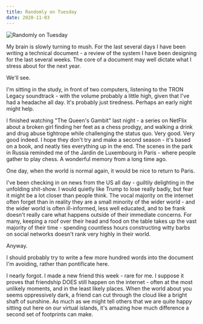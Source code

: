 ```yaml
---
title: Randomly on Tuesday
date: 2020-11-03
---
```


![Randomly on Tuesday](https://source.unsplash.com/4v9Kk01mEbY/1600x900)

My brain is slowly turning to mush. For the last several days I have been writing a technical document - a review of the system I have been designing for the last several weeks. The core of a document may well dictate what I stress about for the next year.

We'll see.

I'm sitting in the study, in front of two computers, listening to the TRON Legacy soundtrack - with the volume probably a little high, given that I've had a headache all day. It's probably just tiredness. Perhaps an early night might help.

I finished watching "The Queen's Gambit" last night - a series on NetFlix about a broken girl finding her feet as a chess prodigy, and walking a drink and drug abuse tightrope while challenging the status quo. Very good. Very good indeed. I hope they don't try and make a second season - it's based on a book, and neatly ties everything up in the end. The scenes in the park in Russia reminded me of the Jardin de Luxembourg in Paris - where people gather to play chess. A wonderful memory from a long time ago.

One day, when the world is normal again, it would be nice to return to Paris.

I've been checking in on news from the US all day - guiltily delighting in the unfolding shit-show. I would quietly like Trump to lose really badly, but fear it might be a lot closer than people think. The vocal majority on the internet often forget than in reality they are a small minority of the wider world - and the wider world is often ill-informed, less well educated, and to be frank doesn't really care what happens outside of their immediate concerns. For many, keeping a roof over their head and food on the table takes up the vast majority of their time - spending countless hours constructing witty barbs on social networks doesn't rank very highly in their world.

Anyway.

I should probably try to write a few more hundred words into the document I'm avoiding, rather than pontificate here.

I nearly forgot. I made a new friend this week - rare for me. I suppose it proves that friendship DOES still happen on the internet - often at the most unlikely moments, and in the least likely places. When the world about you seems oppressively dark, a friend can cut through the cloud like a bright shaft of sunshine. As much as we might tell others that we are quite happy sitting out here on our virtual islands, it's amazing how much difference a second set of footprints can make.